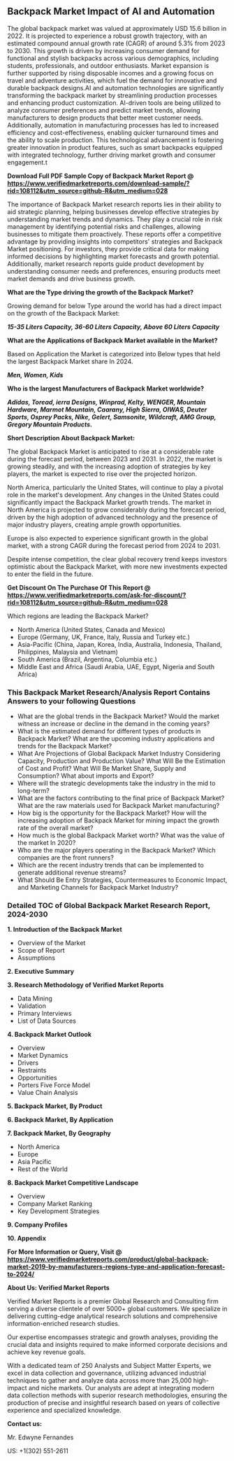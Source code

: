 <h2>Backpack Market Impact of AI and Automation</h2>The global backpack market was valued at approximately USD 15.6 billion in 2022. It is projected to experience a robust growth trajectory, with an estimated compound annual growth rate (CAGR) of around 5.3% from 2023 to 2030. This growth is driven by increasing consumer demand for functional and stylish backpacks across various demographics, including students, professionals, and outdoor enthusiasts. Market expansion is further supported by rising disposable incomes and a growing focus on travel and adventure activities, which fuel the demand for innovative and durable backpack designs.AI and automation technologies are significantly transforming the backpack market by streamlining production processes and enhancing product customization. AI-driven tools are being utilized to analyze consumer preferences and predict market trends, allowing manufacturers to design products that better meet customer needs. Additionally, automation in manufacturing processes has led to increased efficiency and cost-effectiveness, enabling quicker turnaround times and the ability to scale production. This technological advancement is fostering greater innovation in product features, such as smart backpacks equipped with integrated technology, further driving market growth and consumer engagement.t</p><p id="" class=""><strong>Download Full PDF Sample Copy of Backpack Market Report @ <a href="https://www.verifiedmarketreports.com/download-sample/?rid=108112&utm_source=github-R&utm_medium=028" target="_blank">https://www.verifiedmarketreports.com/download-sample/?rid=108112&utm_source=github-R&utm_medium=028</a></strong></p><p>The importance of&nbsp;Backpack Market research reports lies in their ability to aid strategic planning, helping businesses develop effective strategies by understanding market trends and dynamics. They play a crucial role in risk management by identifying potential risks and challenges, allowing businesses to mitigate them proactively. These reports offer a competitive advantage by providing insights into competitors' strategies and Backpack Market positioning. For investors, they provide critical data for making informed decisions by highlighting market forecasts and growth potential. Additionally, market research reports guide product development by understanding consumer needs and preferences, ensuring products meet market demands and drive business growth.</p><p><strong>What are the&nbsp;Type driving the growth of the Backpack Market?</strong></p><p id="" class="">Growing demand for below Type around the world has had a direct impact on the growth of the Backpack Market:</p><em><strong>15-35 Liters Capacity, 36-60 Liters Capacity, Above 60 Liters Capacity</strong></em></p><strong>What are the&nbsp;Applications&nbsp;of Backpack Market available in the Market?</strong></p><p id="" class="">Based on Application the Market is categorized into Below types that held the largest Backpack Market share In 2024.</p><em><strong>Men, Women, Kids</strong></em></p><strong>Who is the largest Manufacturers of Backpack Market worldwide?</strong></p><p><em><strong>Adidas, Toread, ierra Designs, Winprad, Kelty, WENGER, Mountain Hardware, Marmot Mountain, Caarany, High Sierra, OIWAS, Deuter Sports, Osprey Packs, Nike, Gelert, Samsonite, Wildcraft, AMG Group, Gregory Mountain Products.</strong></em></p><p id="" class=""><strong>Short Description About Backpack Market:</strong></p><p>The global Backpack Market is anticipated to rise at a considerable rate during the forecast period, between 2023 and 2031. In 2022, the market is growing steadily, and with the increasing adoption of strategies by key players, the market is expected to rise over the projected horizon.</p><p>North America, particularly the United States, will continue to play a pivotal role in the market's development. Any changes in the United States could significantly impact the Backpack Market growth trends. The market in North America is projected to grow considerably during the forecast period, driven by the high adoption of advanced technology and the presence of major industry players, creating ample growth opportunities.</p><p>Europe is also expected to experience significant growth in the global market, with a strong CAGR during the forecast period from 2024 to 2031.</p><p>Despite intense competition, the clear global recovery trend keeps investors optimistic about the Backpack Market, with more new investments expected to enter the field in the future.</p><p id="" class=""><strong>Get Discount On The Purchase Of This Report @ <a href="https://www.verifiedmarketreports.com/ask-for-discount/?rid=108112&utm_source=github-R&utm_medium=028" target="_blank">https://www.verifiedmarketreports.com/ask-for-discount/?rid=108112&utm_source=github-R&utm_medium=028</a></strong></p>Which regions are leading the Backpack Market?</p><ul><li>North America (United States, Canada and Mexico)</li><li>Europe (Germany, UK, France, Italy, Russia and Turkey etc.)</li><li>Asia-Pacific (China, Japan, Korea, India, Australia, Indonesia, Thailand, Philippines, Malaysia and Vietnam)</li><li>South America (Brazil, Argentina, Columbia etc.)</li><li>Middle East and Africa (Saudi Arabia, UAE, Egypt, Nigeria and South Africa)</li></ul><h3 id="" class="">This Backpack Market Research/Analysis Report Contains Answers to your following Questions</h3><ul><li>What are the global trends in the Backpack Market? Would the market witness an increase or decline in the demand in the coming years?</li><li>What is the estimated demand for different types of products in Backpack Market? What are the upcoming industry applications and trends for the Backpack Market?</li><li>What Are Projections of Global Backpack Market Industry Considering Capacity, Production and Production Value? What Will Be the Estimation of Cost and Profit? What Will Be Market Share, Supply and Consumption? What about imports and Export?</li><li>Where will the strategic developments take the industry in the mid to long-term?</li><li>What are the factors contributing to the final price of Backpack Market? What are the raw materials used for Backpack Market manufacturing?</li><li>How big is the opportunity for the Backpack Market? How will the increasing adoption of Backpack Market for mining impact the growth rate of the overall market?</li><li>How much is the global Backpack Market worth? What was the value of the market In 2020?</li><li>Who are the major players operating in the Backpack Market? Which companies are the front runners?</li><li>Which are the recent industry trends that can be implemented to generate additional revenue streams?</li><li>What Should Be Entry Strategies, Countermeasures to Economic Impact, and Marketing Channels for Backpack Market Industry?</li></ul><h3 id="" class="">Detailed TOC of Global Backpack Market Research Report, 2024-2030</h3><p id="" class=""><strong>1. Introduction of the Backpack Market</strong></p><ul><li>Overview of the Market</li><li>Scope of Report</li><li>Assumptions</li></ul><p id="" class=""><strong>2. Executive Summary</strong></p><p id="" class=""><strong>3. Research Methodology of Verified Market Reports</strong></p><ul><li>Data Mining</li><li>Validation</li><li>Primary Interviews</li><li>List of Data Sources</li></ul><p id="" class=""><strong>4. Backpack Market Outlook</strong></p><ul><li>Overview</li><li>Market Dynamics</li><li>Drivers</li><li>Restraints</li><li>Opportunities</li><li>Porters Five Force Model</li><li>Value Chain Analysis</li></ul><p id="" class=""><strong>5. Backpack Market, By Product</strong></p><p id="" class=""><strong>6. Backpack Market, By Application</strong></p><p id="" class=""><strong>7. Backpack Market, By Geography</strong></p><ul><li>North America</li><li>Europe</li><li>Asia Pacific</li><li>Rest of the World</li></ul><p id="" class=""><strong>8. Backpack Market Competitive Landscape</strong></p><ul><li>Overview</li><li>Company Market Ranking</li><li>Key Development Strategies</li></ul><p id="" class=""><strong>9. Company Profiles</strong></p><p id="" class=""><strong>10. Appendix</strong></p><p id="" class=""><strong>For More Information or Query, Visit @ <a href="https://www.verifiedmarketreports.com/product/global-backpack-market-2019-by-manufacturers-regions-type-and-application-forecast-to-2024/" target="_blank">https://www.verifiedmarketreports.com/product/global-backpack-market-2019-by-manufacturers-regions-type-and-application-forecast-to-2024/</a></strong></p><p id="" class=""><strong>About Us: Verified Market Reports</strong></p><p id="" class="">Verified Market Reports is a premier Global Research and Consulting firm serving a diverse clientele of over 5000+ global customers. We specialize in delivering cutting-edge analytical research solutions and comprehensive information-enriched research studies.</p><p id="" class="">Our expertise encompasses strategic and growth analyses, providing the crucial data and insights required to make informed corporate decisions and achieve key revenue goals.</p><p id="" class="">With a dedicated team of 250 Analysts and Subject Matter Experts, we excel in data collection and governance, utilizing advanced industrial techniques to gather and analyze data across more than 25,000 high-impact and niche markets. Our analysts are adept at integrating modern data collection methods with superior research methodologies, ensuring the production of precise and insightful research based on years of collective experience and specialized knowledge.</p><p id="" class=""><strong>Contact us:</strong></p><p id="" class="">Mr. Edwyne Fernandes</p><p id="" class="">US: +1(302) 551-2611</p>